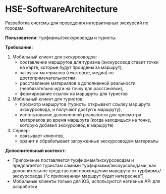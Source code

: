 # HSE-SoftwareArchitecture 
Разработка системы для проведения интерактивных экскурсий по городам.

**Пользователи:** турфирмы/экскурсоводы и туристы. 

**Требования:**
1) Мобильный клиент для экскурсоводов:
   * составление маршрутов для туризма (экскурсовод ставит точки на карте, которые будут пройдены за маршрут),
   * загрузка материалов (текстовые, медиа) по достопримечательностям,
   * расставление материалов в дополненной реальности (необязательно идти на точку для расстановки),
   * формирование ссылок на маршруты для туристов
3) Мобильный клиент для туристов:
   * просмотр маршрутов (туристы открывают ссылку маршрута экскурсовода, и получают доступ к маршруту),
   * использование дополненной реальности для просмотра материалов во время маршрута (когда находишься на точке, которую добавил экскурсовод в маршруте)
4) Сервер:
   * связывает клиентов,
   * хранит и обрабатывает загруженные экскурсоводом материалы

**Дополнительный контекст:**
* Приложение поставляется турфирмам/экскурсоводам и предлагается туристам самими турфирмами/экскурсоводами, как дополнительное средство при прохождении маршрута от турфирмы/экскурсовода ("с приложением маршрут будет интереснее")
* Мобильные клиенты только для iOS, используются нативные API для разработки
